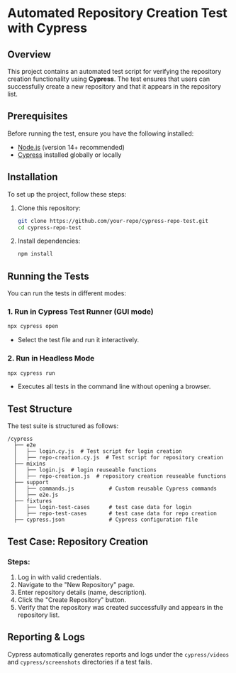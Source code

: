 # Automated Repository Creation Test with Cypress

## Overview
This project contains an automated test script for verifying the repository creation functionality using **Cypress**. The test ensures that users can successfully create a new repository and that it appears in the repository list.

## Prerequisites
Before running the test, ensure you have the following installed:

- [Node.js](https://nodejs.org/) (version 14+ recommended)
- [Cypress](https://www.cypress.io/) installed globally or locally

## Installation
To set up the project, follow these steps:

1. Clone this repository:
   ```sh
   git clone https://github.com/your-repo/cypress-repo-test.git
   cd cypress-repo-test
   ```
2. Install dependencies:
   ```sh
   npm install
   ```

## Running the Tests
You can run the tests in different modes:

### 1. Run in Cypress Test Runner (GUI mode)
```sh
npx cypress open
```
- Select the test file and run it interactively.

### 2. Run in Headless Mode
```sh
npx cypress run
```
- Executes all tests in the command line without opening a browser.

## Test Structure
The test suite is structured as follows:

```
/cypress
  ├── e2e
  │   ├── login.cy.js  # Test script for login creation
  │   ├── repo-creation.cy.js  # Test script for repository creation
  ├── mixins
  │   ├── login.js  # login reuseable functions 
  │   ├── repo-creation.js  # repository creation reuseable functions 
  ├── support
  │   ├── commands.js           # Custom reusable Cypress commands
  │   ├── e2e.js
  ├── fixtures
  │   ├── login-test-cases      # test case data for login
  │   ├── repo-test-cases       # test case data for repo creation
  ├── cypress.json              # Cypress configuration file
```

## Test Case: Repository Creation
### Steps:
1. Log in with valid credentials.
2. Navigate to the "New Repository" page.
3. Enter repository details (name, description).
4. Click the "Create Repository" button.
5. Verify that the repository was created successfully and appears in the repository list.
  
## Reporting & Logs
Cypress automatically generates reports and logs under the `cypress/videos` and `cypress/screenshots` directories if a test fails.
